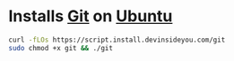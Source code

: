 # Installs [Git](https://git-scm.com/) on [Ubuntu](https://www.ubuntu.com/)

```bash
curl -fLOs https://script.install.devinsideyou.com/git
sudo chmod +x git && ./git
```
